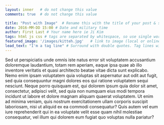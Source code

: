 ```yaml
---
layout: inner   # do not change this value
comments: true  # do not change this value

title: "Post with Image"  # Rename this with the title of your post & surround with double quotes
date: 2016-MM-DD 15:00 # Date and military time
author: First Last # Your name here ie Ji Kim
tags: html js css # tags are separated by whitespace, so use single words.
featured_image: '/images/kitteh.jpg'   # link to image (local or online) in single quotes. If you want to add it locally.... place in images folder.
lead_text: "I'm a tag line" # Surround with double quotes. Tag lines will appear above the content of the post within each post.
---
```


Sed ut perspiciatis unde omnis iste natus error sit voluptatem accusantium doloremque laudantium, totam rem aperiam, eaque ipsa quae ab illo inventore veritatis et quasi architecto beatae vitae dicta sunt explicabo. Nemo enim ipsam voluptatem quia voluptas sit aspernatur aut odit aut fugit, sed quia consequuntur magni dolores eos qui ratione voluptatem sequi nesciunt. Neque porro quisquam est, qui dolorem ipsum quia dolor sit amet, consectetur, adipisci velit, sed quia non numquam eius modi tempora incidunt ut labore et dolore magnam aliquam quaerat voluptatem. Ut enim ad minima veniam, quis nostrum exercitationem ullam corporis suscipit laboriosam, nisi ut aliquid ex ea commodi consequatur? Quis autem vel eum iure reprehenderit qui in ea voluptate velit esse quam nihil molestiae consequatur, vel illum qui dolorem eum fugiat quo voluptas nulla pariatur?
